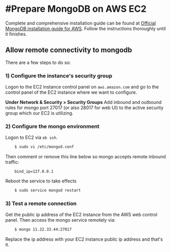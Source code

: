 #Prepare MongoDB on AWS EC2
==========================

Complete and comprehensive installation guide can be found at <a href="http://docs.mongodb.org/ecosystem/platforms/amazon-ec2/">Official MongoDB installation guide for AWS</a>. Follow the instructions thoroughly until it finishes.

## Allow remote connectivity to mongodb
There are a few steps to do so:

### 1) Configure the instance's security group
Logon to the EC2 instance control panel on `aws.amazon.com` and go to the control panel of the EC2 instance where we want to configure.

<b>Under Network & Security > Security Groups</b>
Add inbound and outbound rules for mongo port 27017 (or also 28017 for web UI) to the active security group which our EC2 is utilizing.

### 2) Configure the mongo environment
Logon to EC2 via `eb ssh`. 

```bash
	$ sudo vi /etc/mongod.conf
```

Then comment or remove this line below so mongo accepts remote inbound traffic:

```
	bind_ip=127.0.0.1
```

Reboot the service to take effects

```bash
	$ sudo service mongod restart
```

### 3) Test a remote connection
Get the public ip address of the EC2 instance from the AWS web control panel. Then access the mongo service remotely via:

```bash
	$ mongo 11.22.33.44:27017
```

Replace the ip address with your EC2 instance public ip address and that's it.




